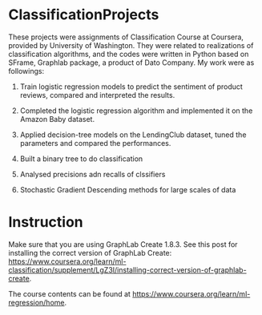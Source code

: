 # ClassificationProjects
These projects were assignments of Classification Course at Coursera, provided by University of Washington. They were related to realizations of classification algorithms, and the codes were written in Python based on SFrame, Graphlab package, a product of Dato Company. My work were as followings:

1.  Train logistic regression models to predict the sentiment of product reviews, compared and interpreted the results.

2.  Completed the logistic regression algorithm and implemented it on the Amazon Baby dataset.

3.  Applied decision-tree models on the LendingClub dataset, tuned the parameters and compared the performances.

4.  Built a binary tree to do classification

5.  Analysed precisions adn recalls of clssifiers

6.  Stochastic Gradient Descending methods for large scales of data
 
# Instruction
Make sure that you are using GraphLab Create 1.8.3. See this post for installing the correct version of GraphLab Create:
https://www.coursera.org/learn/ml-classification/supplement/LgZ3I/installing-correct-version-of-graphlab-create.

The course contents can be found at https://www.coursera.org/learn/ml-regression/home.





